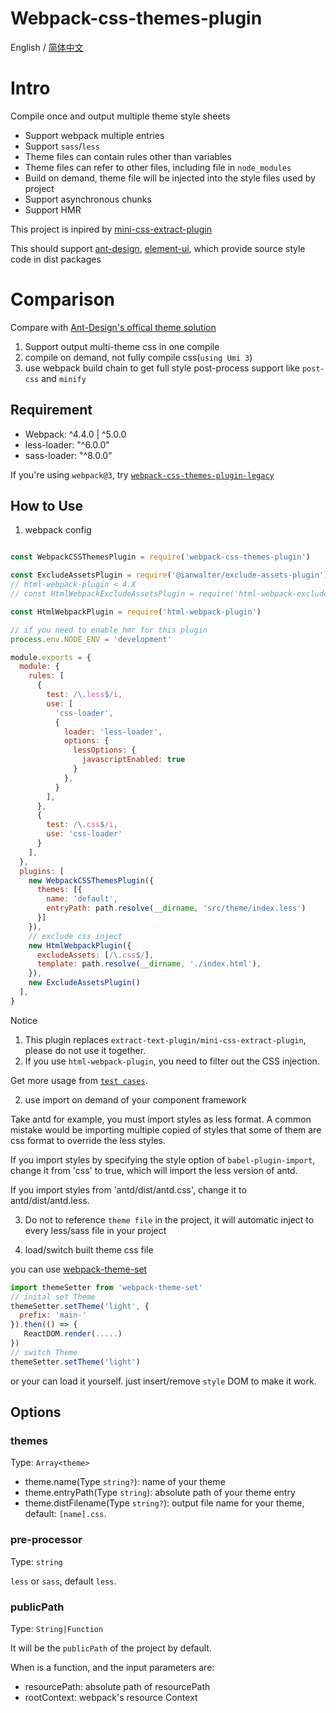 # Webpack-css-themes-plugin

English / [简体中文](./README.zh-CN.md)

# Intro

Compile once and output multiple theme style sheets

- Support webpack multiple entries
- Support `sass`/`less`
- Theme files can contain rules other than variables
- Theme files can refer to other files, including file in `node_modules`
- Build on demand, theme file will be injected into the style files used by project
- Support asynchronous chunks
- Support HMR

This project is inpired by [mini-css-extract-plugin](https://github.com/webpack-contrib/mini-css-extract-plugin)

This should support [ant-design](https://ant.design/), [element-ui](https://element.eleme.io/), which provide source style code in dist packages

# Comparison

Compare with [Ant-Design's offical theme solution](https://ant.design/docs/react/customize-theme)

1. Support output multi-theme css in one compile
2. compile on demand, not fully compile css(`using Umi 3`)
3. use webpack build chain to get full style post-process support like `post-css` and `minify`

## Requirement

- Webpack: \^4.4.0 | \^5.0.0
- less-loader: "\^6.0.0"
- sass-loader: "\^8.0.0"

If you're using `webpack@3`, try [`webpack-css-themes-plugin-legacy`](https://www.npmjs.com/package/webpack-css-themes-plugin-legacy)

## How to Use

1. webpack config

```js

const WebpackCSSThemesPlugin = require('webpack-css-themes-plugin')

const ExcludeAssetsPlugin = require('@ianwalter/exclude-assets-plugin')
// html-webpack-plugin < 4.X
// const HtmlWebpackExcludeAssetsPlugin = require('html-webpack-exclude-assets-plugin');

const HtmlWebpackPlugin = require('html-webpack-plugin')

// if you need to enable hmr for this plugin
process.env.NODE_ENV = 'development'

module.exports = {
  module: {
    rules: [
      {
        test: /\.less$/i,
        use: [
          'css-loader',
          {
            loader: 'less-loader',
            options: {
              lessOptions: {
                javascriptEnabled: true
              }
            },
          }
        ],
      },
      {
        test: /\.css$/i,
        use: 'css-loader'
      }
    ],
  },
  plugins: [
    new WebpackCSSThemesPlugin({
      themes: [{
        name: 'default',
        entryPath: path.resolve(__dirname, 'src/theme/index.less')
      }]
    }),
    // exclude css inject
    new HtmlWebpackPlugin({
      excludeAssets: [/\.css$/],
      template: path.resolve(__dirname, './index.html'),
    }),
    new ExcludeAssetsPlugin()
  ],
}
```

Notice

1. This plugin replaces `extract-text-plugin/mini-css-extract-plugin`, please do not use it together.
2. If you use `html-webpack-plugin`, you need to filter out the CSS injection.

Get more usage from [`test cases`](/test/unit/cases).

2. use import on demand of your component framework

Take antd for example, you must import styles as less format. A common mistake would be importing multiple copied of styles that some of them are css format to override the less styles.

If you import styles by specifying the style option of `babel-plugin-import`, change it from 'css' to true, which will import the less version of antd.

If you import styles from 'antd/dist/antd.css', change it to antd/dist/antd.less.

3. Do not to reference `theme file` in the project, it will automatic inject to every less/sass file in your project

4. load/switch built theme css file

you can use [webpack-theme-set](https://www.npmjs.com/package/webpack-theme-set)

```js
import themeSetter from 'webpack-theme-set'
// inital set Theme
themeSetter.setTheme('light', {
  prefix: 'main-'
}).then(() => {
   ReactDOM.render(.....)
})
// switch Theme
themeSetter.setTheme('light')
```

or your can load it yourself. just insert/remove `style` DOM to make it work.

## Options

### themes

Type: `Array<theme>`

- theme.name(Type `string?`): name of your theme
- theme.entryPath(Type `string`): absolute path of your theme entry
- theme.distFilename(Type `string?`): output file name for your theme, default: `[name].css`.

### pre-processor

Type: `string`

`less` or `sass`, default `less`.

### publicPath

Type: `String|Function`

It will be the `publicPath` of the project by default.

When is a function, and the input parameters are:

- resourcePath: absolute path of resourcePath
- rootContext: webpack's resource Context
